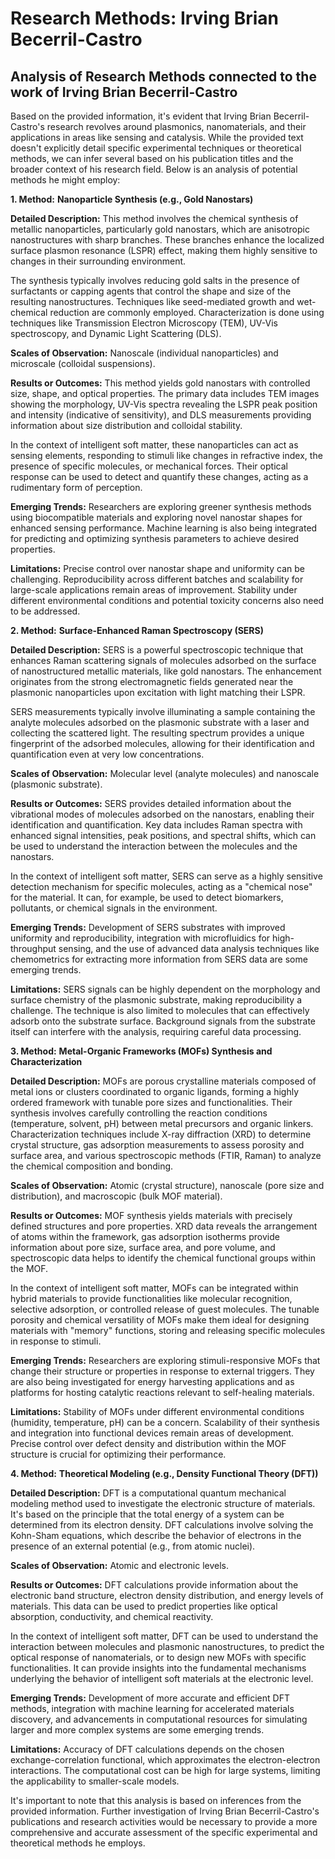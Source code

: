 # Research Methods: Irving Brian Becerril-Castro

## Analysis of Research Methods connected to the work of Irving Brian Becerril-Castro

Based on the provided information, it's evident that Irving Brian Becerril-Castro's research revolves around plasmonics, nanomaterials, and their applications in areas like sensing and catalysis. While the provided text doesn't explicitly detail specific experimental techniques or theoretical methods, we can infer several based on his publication titles and the broader context of his research field. Below is an analysis of potential methods he might employ:


**1. Method:**  **Nanoparticle Synthesis (e.g., Gold Nanostars)**

**Detailed Description:** This method involves the chemical synthesis of metallic nanoparticles, particularly gold nanostars, which are anisotropic nanostructures with sharp branches. These branches enhance the localized surface plasmon resonance (LSPR) effect, making them highly sensitive to changes in their surrounding environment. 

The synthesis typically involves reducing gold salts in the presence of surfactants or capping agents that control the shape and size of the resulting nanostructures. Techniques like seed-mediated growth and wet-chemical reduction are commonly employed. Characterization is done using techniques like Transmission Electron Microscopy (TEM), UV-Vis spectroscopy, and Dynamic Light Scattering (DLS).

**Scales of Observation:** Nanoscale (individual nanoparticles) and microscale (colloidal suspensions).

**Results or Outcomes:** This method yields gold nanostars with controlled size, shape, and optical properties. The primary data includes TEM images showing the morphology, UV-Vis spectra revealing the LSPR peak position and intensity (indicative of sensitivity), and DLS measurements providing information about size distribution and colloidal stability.

In the context of intelligent soft matter, these nanoparticles can act as sensing elements, responding to stimuli like changes in refractive index, the presence of specific molecules, or mechanical forces. Their optical response can be used to detect and quantify these changes, acting as a rudimentary form of perception. 

**Emerging Trends:**  Researchers are exploring greener synthesis methods using biocompatible materials and exploring novel nanostar shapes for enhanced sensing performance. Machine learning is also being integrated for predicting and optimizing synthesis parameters to achieve desired properties.

**Limitations:**  Precise control over nanostar shape and uniformity can be challenging. Reproducibility across different batches and scalability for large-scale applications remain areas of improvement. Stability under different environmental conditions and potential toxicity concerns also need to be addressed.


**2. Method:** **Surface-Enhanced Raman Spectroscopy (SERS)**

**Detailed Description:** SERS is a powerful spectroscopic technique that enhances Raman scattering signals of molecules adsorbed on the surface of nanostructured metallic materials, like gold nanostars. The enhancement originates from the strong electromagnetic fields generated near the plasmonic nanoparticles upon excitation with light matching their LSPR.  

SERS measurements typically involve illuminating a sample containing the analyte molecules adsorbed on the plasmonic substrate with a laser and collecting the scattered light. The resulting spectrum provides a unique fingerprint of the adsorbed molecules, allowing for their identification and quantification even at very low concentrations.

**Scales of Observation:** Molecular level (analyte molecules) and nanoscale (plasmonic substrate).

**Results or Outcomes:** SERS provides detailed information about the vibrational modes of molecules adsorbed on the nanostars, enabling their identification and quantification. Key data includes Raman spectra with enhanced signal intensities, peak positions, and spectral shifts, which can be used to understand the interaction between the molecules and the nanostars. 

In the context of intelligent soft matter, SERS can serve as a highly sensitive detection mechanism for specific molecules, acting as a "chemical nose" for the material. It can, for example, be used to detect biomarkers, pollutants, or chemical signals in the environment.


**Emerging Trends:** Development of SERS substrates with improved uniformity and reproducibility, integration with microfluidics for high-throughput sensing, and the use of advanced data analysis techniques like chemometrics for extracting more information from SERS data are some emerging trends. 

**Limitations:** SERS signals can be highly dependent on the morphology and surface chemistry of the plasmonic substrate, making reproducibility a challenge. The technique is also limited to molecules that can effectively adsorb onto the substrate surface. Background signals from the substrate itself can interfere with the analysis, requiring careful data processing.


**3. Method:** **Metal-Organic Frameworks (MOFs) Synthesis and Characterization**

**Detailed Description:** MOFs are porous crystalline materials composed of metal ions or clusters coordinated to organic ligands, forming a highly ordered framework with tunable pore sizes and functionalities. Their synthesis involves carefully controlling the reaction conditions (temperature, solvent, pH) between metal precursors and organic linkers. Characterization techniques include X-ray diffraction (XRD) to determine crystal structure, gas adsorption measurements to assess porosity and surface area, and various spectroscopic methods (FTIR, Raman) to analyze the chemical composition and bonding.

**Scales of Observation:**  Atomic (crystal structure), nanoscale (pore size and distribution), and macroscopic (bulk MOF material).

**Results or Outcomes:** MOF synthesis yields materials with precisely defined structures and pore properties. XRD data reveals the arrangement of atoms within the framework, gas adsorption isotherms provide information about pore size, surface area, and pore volume, and spectroscopic data helps to identify the chemical functional groups within the MOF.

In the context of intelligent soft matter, MOFs can be integrated within hybrid materials to provide functionalities like molecular recognition, selective adsorption, or controlled release of guest molecules. The tunable porosity and chemical versatility of MOFs make them ideal for designing materials with "memory" functions, storing and releasing specific molecules in response to stimuli.

**Emerging Trends:**  Researchers are exploring stimuli-responsive MOFs that change their structure or properties in response to external triggers. They are also being investigated for energy harvesting applications and as platforms for hosting catalytic reactions relevant to self-healing materials.

**Limitations:** Stability of MOFs under different environmental conditions (humidity, temperature, pH) can be a concern. Scalability of their synthesis and integration into functional devices remain areas of development. Precise control over defect density and distribution within the MOF structure is crucial for optimizing their performance.


**4.  Method:** **Theoretical Modeling (e.g., Density Functional Theory (DFT))**

**Detailed Description:**  DFT is a computational quantum mechanical modeling method used to investigate the electronic structure of materials. It's based on the principle that the total energy of a system can be determined from its electron density. DFT calculations involve solving the Kohn-Sham equations, which describe the behavior of electrons in the presence of an external potential (e.g., from atomic nuclei).

**Scales of Observation:** Atomic and electronic levels.

**Results or Outcomes:** DFT calculations provide information about the electronic band structure, electron density distribution, and energy levels of materials. This data can be used to predict properties like optical absorption, conductivity, and chemical reactivity. 

In the context of intelligent soft matter, DFT can be used to understand the interaction between molecules and plasmonic nanostructures, to predict the optical response of nanomaterials, or to design new MOFs with specific functionalities. It can provide insights into the fundamental mechanisms underlying the behavior of intelligent soft materials at the electronic level.

**Emerging Trends:**  Development of more accurate and efficient DFT methods, integration with machine learning for accelerated materials discovery, and advancements in computational resources for simulating larger and more complex systems are some emerging trends.

**Limitations:** Accuracy of DFT calculations depends on the chosen exchange-correlation functional, which approximates the electron-electron interactions. The computational cost can be high for large systems, limiting the applicability to smaller-scale models.


It's important to note that this analysis is based on inferences from the provided information. Further investigation of Irving Brian Becerril-Castro's publications and research activities would be necessary to provide a more comprehensive and accurate assessment of the specific experimental and theoretical methods he employs. 
